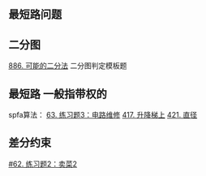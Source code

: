 ## 最短路问题



## 二分图
[886. 可能的二分法](https://leetcode.cn/problems/possible-bipartition/) 二分图判定模板题

## 最短路 一般指带权的
spfa算法：
[63. 练习题3：电路维修](https://oj.haizeix.com/problem/63)
[417. 升降梯上](https://oj.haizeix.com/problem/417)
[421. 直径](https://oj.haizeix.com/problem/421)

## 差分约束
[#62. 练习题2：卖菜2](https://oj.haizeix.com/problem/62)
